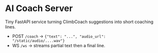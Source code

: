 # AI Coach Server

Tiny FastAPI service turning ClimbCoach suggestions into short coaching lines.
- POST `/coach` → `{"text": "...", "audio_url": "/static/audio/....wav"}`
- WS `/ws` → streams partial text then a final line.
